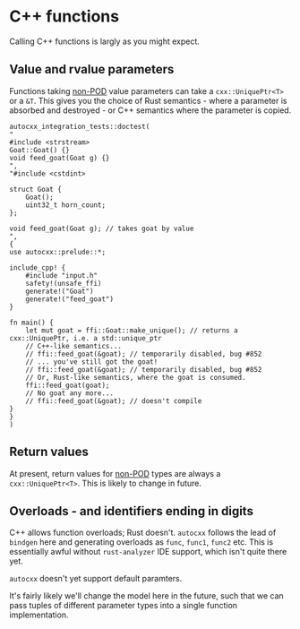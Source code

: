 # C++ functions

Calling C++ functions is largly as you might expect.

## Value and rvalue parameters

Functions taking [non-POD](cpp_types.md) value parameters can take a `cxx::UniquePtr<T>`
or a `&T`. This gives you the choice of Rust semantics - where a parameter
is absorbed and destroyed - or C++ semantics where the parameter is copied.


```rust,ignore,autocxx,hidecpp
autocxx_integration_tests::doctest(
"
#include <strstream>
Goat::Goat() {}
void feed_goat(Goat g) {}
",
"#include <cstdint>

struct Goat {
    Goat();
    uint32_t horn_count;
};

void feed_goat(Goat g); // takes goat by value
",
{
use autocxx::prelude::*;

include_cpp! {
    #include "input.h"
    safety!(unsafe_ffi)
    generate!("Goat")
    generate!("feed_goat")
}

fn main() {
    let mut goat = ffi::Goat::make_unique(); // returns a cxx::UniquePtr, i.e. a std::unique_ptr
    // C++-like semantics...
    // ffi::feed_goat(&goat); // temporarily disabled, bug #852
    // ... you've still got the goat!
    // ffi::feed_goat(&goat); // temporarily disabled, bug #852
    // Or, Rust-like semantics, where the goat is consumed.
    ffi::feed_goat(goat);
    // No goat any more...
    // ffi::feed_goat(&goat); // doesn't compile
}
}
)
```

## Return values

At present, return values for [non-POD](cpp_types.md) types are always
a `cxx::UniquePtr<T>`. This is likely to change in future.

## Overloads - and identifiers ending in digits

C++ allows function overloads; Rust doesn't. `autocxx` follows the lead
of `bindgen` here and generating overloads as `func`, `func1`, `func2` etc.
This is essentially awful without `rust-analyzer` IDE support, which isn't
quite there yet.

`autocxx` doesn't yet support default paramters.

It's fairly likely we'll change the model here in the future, such that
we can pass tuples of different parameter types into a single function
implementation.
